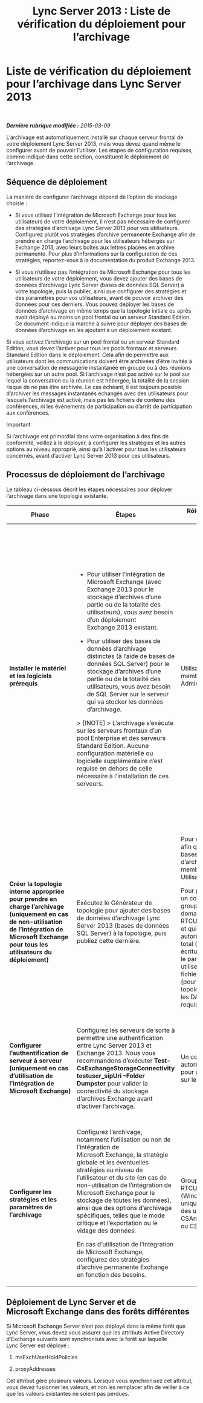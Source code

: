 ﻿---
title: 'Lync Server 2013 : Liste de vérification du déploiement pour l’archivage'
TOCTitle: Liste de vérification du déploiement pour l’archivage
ms:assetid: 7479734d-be01-40d9-ad82-320a09d19d04
ms:mtpsurl: https://technet.microsoft.com/fr-fr/library/JJ205009(v=OCS.15)
ms:contentKeyID: 49297734
ms.date: 05/20/2016
mtps_version: v=OCS.15
ms.translationtype: HT
---

# Liste de vérification du déploiement pour l’archivage dans Lync Server 2013

 

_**Dernière rubrique modifiée :** 2015-03-09_

L’archivage est automatiquement installé sur chaque serveur frontal de votre déploiement Lync Server 2013, mais vous devez quand même le configurer avant de pouvoir l’utiliser. Les étapes de configuration requises, comme indiqué dans cette section, constituent le déploiement de l’archivage.

## Séquence de déploiement

La manière de configurer l’archivage dépend de l’option de stockage choisie :

  - Si vous utilisez l’intégration de Microsoft Exchange pour tous les utilisateurs de votre déploiement, il n’est pas nécessaire de configurer des stratégies d’archivage Lync Server 2013 pour vos utilisateurs. Configurez plutôt vos stratégies d’archive permanente Exchange afin de prendre en charge l’archivage pour les utilisateurs hébergés sur Exchange 2013, avec leurs boîtes aux lettres placées en archive permanente. Pour plus d’informations sur la configuration de ces stratégies, reportez-vous à la documentation du produit Exchange 2013.

  - Si vous n’utilisez pas l’intégration de Microsoft Exchange pour tous les utilisateurs de votre déploiement, vous devez ajouter des bases de données d’archivage Lync Server (bases de données SQL Server) à votre topologie, puis la publier, ainsi que configurer des stratégies et des paramètres pour vos utilisateurs, avant de pouvoir archiver des données pour ces derniers. Vous pouvez déployer les bases de données d’archivage en même temps que la topologie initiale ou après avoir déployé au moins un pool frontal ou un serveur Standard Edition. Ce document indique la marche à suivre pour déployer des bases de données d’archivage en les ajoutant à un déploiement existant.

Si vous activez l’archivage sur un pool frontal ou un serveur Standard Edition, vous devez l’activer pour tous les pools frontaux et serveurs Standard Edition dans le déploiement. Cela afin de permettre aux utilisateurs dont les communications doivent être archivées d’être invités à une conversation de messagerie instantanée en groupe ou à des réunions hébergées sur un autre pool. Si l’archivage n’est pas activé sur le pool sur lequel la conversation ou la réunion est hébergée, la totalité de la session risque de ne pas être archivée. Le cas échéant, il est toujours possible d’archiver les messages instantanés échangés avec des utilisateurs pour lesquels l’archivage est activé, mais pas les fichiers de contenu des conférences, ni les événements de participation ou d’arrêt de participation aux conférences.

> [!IMPORTANT]  
> Si l’archivage est primordial dans votre organisation à des fins de conformité, veillez à le déployer, à configurer les stratégies et les autres options au niveau approprié, ainsi qu’à l’activer pour tous les utilisateurs concernés, avant d’activer Lync Server 2013 pour ces utilisateurs.

## Processus de déploiement de l’archivage

Le tableau ci-dessous décrit les étapes nécessaires pour déployer l’archivage dans une topologie existante.


<table>
<colgroup>
<col style="width: 25%" />
<col style="width: 25%" />
<col style="width: 25%" />
<col style="width: 25%" />
</colgroup>
<thead>
<tr class="header">
<th>Phase</th>
<th>Étapes</th>
<th>Rôles et appartenance aux groupes</th>
<th>Documentation</th>
</tr>
</thead>
<tbody>
<tr class="odd">
<td><p><strong>Installer le matériel et les logiciels prérequis</strong></p></td>
<td><ul><li><p>Pour utiliser l’intégration de Microsoft Exchange (avec Exchange 2013 pour le stockage d’archives d’une partie ou de la totalité des utilisateurs), vous avez besoin d’un déploiement Exchange 2013 existant.</p></li><li><p>Pour utiliser des bases de données d’archivage distinctes (à l’aide de bases de données SQL Server) pour le stockage d’archives d’une partie ou de la totalité des utilisateurs, vous avez besoin de SQL Server sur le serveur qui va stocker les données d’archivage.</p></li></ul>
<div class="alert">
> [!NOTE]  
> L’archivage s’exécute sur les serveurs frontaux d’un pool Enterprise et des serveurs Standard Edition. Aucune configuration matérielle ou logicielle supplémentaire n’est requise en dehors de celle nécessaire à l’installation de ces serveurs.
</div></td>
<td><p>Utilisateur du domaine membre du groupe Administrateurs local.</p></td>
<td><p><a href="lync-server-2013-supported-hardware.md">Matériel pris en charge pour Lync Server 2013</a> dans la documentation de prise en charge.</p>
<p><a href="lync-server-2013-server-software-and-infrastructure-support.md">Prise en charge des infrastructures et des logiciels de serveur dans Lync Server 2013</a> dans la documentation de prise en charge.</p>
<p><a href="lync-server-2013-technical-requirements-for-archiving.md">Configuration technique requise pour l’archivage dans Lync Server 2013</a> dans la documentation de planification.</p>
<p><a href="lync-server-2013-setting-up-systems-and-infrastructure-for-archiving.md">Configuration des systèmes et de l’infrastructure pour l’archivage dans Lync Server 2013</a> dans la documentation de déploiement.</p>
<p><a href="lync-server-2013-exchange-and-sharepoint-integration-support.md">Prise en charge de l’intégration d’Exchange Server et de SharePoint dans Lync Server 2013</a> dans la documentation de prise en charge.</p></td>
</tr>
<tr class="even">
<td><p><strong>Créer la topologie interne appropriée pour prendre en charge l’archivage (uniquement en cas de non-utilisation de l’intégration de Microsoft Exchange pour tous les utilisateurs du déploiement)</strong></p></td>
<td><p>Exécutez le Générateur de topologie pour ajouter des bases de données d’archivage Lync Server 2013 (bases de données SQL Server) à la topologie, puis publiez cette dernière.</p></td>
<td><p>Pour définir une topologie afin qu’elle intègre des bases de données d’archivage, un compte membre du groupe Utilisateurs local est requis.</p>
<p>Pour publier la topologie, un compte membre du groupe Administrateurs du domaine et du groupe RTCUniversalServerAdmins et qui dispose des autorisations de contrôle total (lecture/écriture/modification) sur le partage de fichiers à utiliser pour le magasin de fichiers Lync Server 2013 (pour que le générateur de topologie puisse configurer les DACL requises) est requis.</p></td>
<td><p><a href="lync-server-2013-adding-archiving-databases-to-an-existing-lync-server-2013-deployment.md">Ajout des bases de données d’archivage à un déploiement Lync Server 2013 existant</a> dans la documentation de déploiement.</p></td>
</tr>
<tr class="odd">
<td><p><strong>Configurer l’authentification de serveur à serveur (uniquement en cas d’utilisation de l’intégration de Microsoft Exchange)</strong></p></td>
<td><p>Configurez les serveurs de sorte à permettre une authentification entre Lync Server 2013 et Exchange 2013. Nous vous recommandons d’exécuter <strong>Test-CsExchangeStorageConnectivity testuser_sipUri –Folder Dumpster</strong> pour valider la connectivité du stockage d’archives Exchange avant d’activer l’archivage.</p></td>
<td><p>Un compte doté des autorisations appropriées pour gérer les certificats sur les serveurs.</p></td>
<td><p><a href="lync-server-2013-managing-server-to-server-authentication-oauth-and-partner-applications.md">Gestion de l’authentification serveur à serveur (Oauth) et des applications partenaires dans Lync Server 2013</a> dans la documentation de déploiement ou la documentation des opérations.</p></td>
</tr>
<tr class="even">
<td><p><strong>Configurer les stratégies et les paramètres de l’archivage</strong></p></td>
<td><p>Configurez l’archivage, notamment l’utilisation ou non de l’intégration de Microsoft Exchange, la stratégie globale et les éventuelles stratégies au niveau de l’utilisateur et du site (en cas de non-utilisation de l’intégration de Microsoft Exchange pour le stockage de toutes les données), ainsi que des options d’archivage spécifiques, telles que le mode critique et l’exportation ou le vidage des données.</p>
<p>En cas d’utilisation de l’intégration de Microsoft Exchange, configurez des stratégies d’archive permanente Exchange en fonction des besoins.</p></td>
<td><p>Groupe RTCUniversalServerAdmins (Windows PowerShell uniquement) ou affectez des utilisateurs au rôle CSArchivingAdministrator ou CSAdministrator.</p></td>
<td><p><a href="lync-server-2013-configuring-support-for-archiving.md">Configuration de la prise en charge de l’archivage dans Lync Server 2013</a> dans la documentation de déploiement.</p>
<p>Documentation du produit Exchange (si vous utilisez l’intégration de Microsoft Exchange).</p></td>
</tr>
</tbody>
</table>


## Déploiement de Lync Server et de Microsoft Exchange dans des forêts différentes

Si Microsoft Exchange Server n’est pas déployé dans la même forêt que Lync Server, vous devez vous assurer que les attributs Active Directory d’Exchange suivants sont synchronisés avec la forêt sur laquelle Lync Server est déployé :

1.  msExchUserHoldPolicies

2.  proxyAddresses

Cet attribut gère plusieurs valeurs. Lorsque vous synchronisez cet attribut, vous devez fusionner les valeurs, et non les remplacer afin de veiller à ce que les valeurs existantes ne soient pas perdues.

